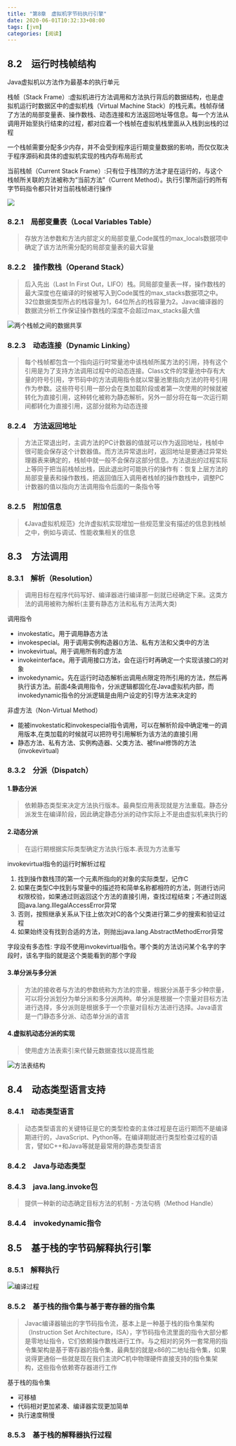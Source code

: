 ```yaml
---
title: "第8章　虚拟机字节码执行引擎"
date: 2020-06-01T10:32:33+08:00
tags: [jvm]
categories: [阅读]
---
```


## 8.2　运行时栈帧结构
Java虚拟机以方法作为最基本的执行单元

栈帧（Stack Frame）:虚拟机进行方法调用和方法执行背后的数据结构，也是虚拟机运行时数据区中的虚拟机栈（Virtual Machine Stack）的栈元素。栈帧存储了方法的局部变量表、操作数栈、动态连接和方法返回地址等信息。每一个方法从调用开始至执行结束的过程，都对应着一个栈帧在虚拟机栈里面从入栈到出栈的过程

一个栈帧需要分配多少内存，并不会受到程序运行期变量数据的影响，而仅仅取决于程序源码和具体的虚拟机实现的栈内存布局形式

当前栈帧（Current Stack Frame）:只有位于栈顶的方法才是在运行的，与这个栈帧所关联的方法被称为“当前方法”（Current Method）。执行引擎所运行的所有字节码指令都只针对当前栈帧进行操作

![](/images/read/jvm/8-1.jpg)

### 8.2.1　局部变量表（Local Variables Table）
>存放方法参数和方法内部定义的局部变量,Code属性的max_locals数据项中确定了该方法所需分配的局部变量表的最大容量

### 8.2.2　操作数栈（Operand Stack）
>后入先出（Last In First Out，LIFO）栈。同局部变量表一样，操作数栈的最大深度也在编译的时候被写入到Code属性的max_stacks数据项之中。32位数据类型所占的栈容量为1，64位所占的栈容量为2。Javac编译器的数据流分析工作保证操作数栈的深度不会超过max_stacks最大值

![](/images/read/jvm/8-2.jpg "两个栈帧之间的数据共享")

### 8.2.3　动态连接（Dynamic Linking）
>每个栈帧都包含一个指向运行时常量池中该栈帧所属方法的引用，持有这个引用是为了支持方法调用过程中的动态连接。Class文件的常量池中存有大量的符号引用，字节码中的方法调用指令就以常量池里指向方法的符号引用作为参数。这些符号引用一部分会在类加载阶段或者第一次使用的时候就被转化为直接引用，这种转化被称为静态解析。另外一部分将在每一次运行期间都转化为直接引用，这部分就称为动态连接

### 8.2.4　方法返回地址
>方法正常退出时，主调方法的PC计数器的值就可以作为返回地址，栈帧中很可能会保存这个计数器值。而方法异常退出时，返回地址是要通过异常处理器表来确定的，栈帧中就一般不会保存这部分信息。方法退出的过程实际上等同于把当前栈帧出栈，因此退出时可能执行的操作有：恢复上层方法的局部变量表和操作数栈，把返回值压入调用者栈帧的操作数栈中，调整PC计数器的值以指向方法调用指令后面的一条指令等

### 8.2.5　附加信息
>《Java虚拟机规范》允许虚拟机实现增加一些规范里没有描述的信息到栈帧之中，例如与调试、性能收集相关的信息

## 8.3　方法调用
### 8.3.1　解析（Resolution）
>调用目标在程序代码写好、编译器进行编译那一刻就已经确定下来。这类方法的调用被称为解析(主要有静态方法和私有方法两大类)

调用指令
- invokestatic。用于调用静态方法
- invokespecial。用于调用实例构造器<init>()方法、私有方法和父类中的方法
- invokevirtual。用于调用所有的虚方法
- invokeinterface。用于调用接口方法，会在运行时再确定一个实现该接口的对象
- invokedynamic。先在运行时动态解析出调用点限定符所引用的方法，然后再执行该方法。前面4条调用指令，分派逻辑都固化在Java虚拟机内部，而invokedynamic指令的分派逻辑是由用户设定的引导方法来决定的

非虚方法（Non-Virtual Method）
- 能被invokestatic和invokespecial指令调用，可以在解析阶段中确定唯一的调用版本,在类加载的时候就可以把符号引用解析为该方法的直接引用
- 静态方法、私有方法、实例构造器、父类方法、被final修饰的方法(invokevirtual)

### 8.3.2　分派（Dispatch）
#### 1.静态分派
>依赖静态类型来决定方法执行版本。最典型应用表现就是方法重载。静态分派发生在编译阶段，因此确定静态分派的动作实际上不是由虚拟机来执行的

#### 2.动态分派
>在运行期根据实际类型确定方法执行版本.表现为方法重写

invokevirtual指令的运行时解析过程
1. 找到操作数栈顶的第一个元素所指向的对象的实际类型，记作C
2. 如果在类型C中找到与常量中的描述符和简单名称都相符的方法，则进行访问权限校验，如果通过则返回这个方法的直接引用，查找过程结束；不通过则返回java.lang.IllegalAccessError异常
3. 否则，按照继承关系从下往上依次对C的各个父类进行第二步的搜索和验证过程
4. 如果始终没有找到合适的方法，则抛出java.lang.AbstractMethodError异常

字段没有多态性:   字段不使用invokevirtual指令。哪个类的方法访问某个名字的字段时，该名字指的就是这个类能看到的那个字段

#### 3.单分派与多分派
>方法的接收者与方法的参数统称为方法的宗量，根据分派基于多少种宗量，可以将分派划分为单分派和多分派两种。单分派是根据一个宗量对目标方法进行选择，多分派则是根据多于一个宗量对目标方法进行选择。Java语言是一门静态多分派、动态单分派的语言

#### 4.虚拟机动态分派的实现
>使用虚方法表索引来代替元数据查找以提高性能

![](/images/read/jvm/8-3.jpg "方法表结构")

## 8.4　动态类型语言支持
### 8.4.1　动态类型语言
>动态类型语言的关键特征是它的类型检查的主体过程是在运行期而不是编译期进行的，JavaScript、Python等。在编译期就进行类型检查过程的语言，譬如C++和Java等就是最常用的静态类型语言

### 8.4.2　Java与动态类型
### 8.4.3　java.lang.invoke包
>提供一种新的动态确定目标方法的机制 - 方法句柄（Method Handle）

### 8.4.4　invokedynamic指令

## 8.5　基于栈的字节码解释执行引擎
### 8.5.1　解释执行
![](/images/read/jvm/8-4.jpg "编译过程")

### 8.5.2　基于栈的指令集与基于寄存器的指令集
>Javac编译器输出的字节码指令流，基本上是一种基于栈的指令集架构（Instruction Set Architecture，ISA），字节码指令流里面的指令大部分都是零地址指令，它们依赖操作数栈进行工作。与之相对的另外一套常用的指令集架构是基于寄存器的指令集，最典型的就是x86的二地址指令集，如果说得更通俗一些就是现在我们主流PC机中物理硬件直接支持的指令集架构，这些指令依赖寄存器进行工作

基于栈的指令集
- 可移植
- 代码相对更加紧凑、编译器实现更加简单
- 执行速度稍慢

### 8.5.3　基于栈的解释器执行过程